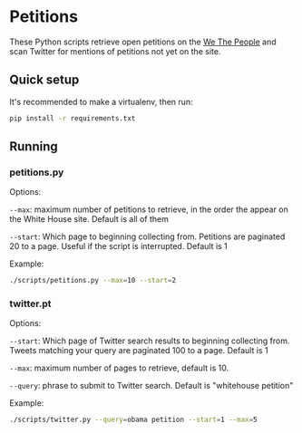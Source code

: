 # Petitions

These Python scripts retrieve open petitions on the [We The People](https://petitions.whitehouse.gov/petitions) and scan Twitter for mentions of petitions not yet on the site.

## Quick setup

It's recommended to make a virtualenv, then run:

```bash
pip install -r requirements.txt
```

## Running

### petitions.py
Options:

`--max`: maximum number of petitions to retrieve, in the order the appear on the White House site. Default is all of them

`--start`: Which page to beginning collecting from. Petitions are paginated 20 to a page. Useful if the script is interrupted. Default is 1

Example:

```bash
./scripts/petitions.py --max=10 --start=2
```

### twitter.pt
Options:

`--start`: Which page of Twitter search results to beginning collecting from. Tweets matching your query are paginated 100 to a page. Default is 1

`--max`: maximum number of pages to retrieve, default is 10. 

`--query`: phrase to submit to Twitter search. Default is "whitehouse petition"

Example:

```bash
./scripts/twitter.py --query=obama petition --start=1 --max=5 
```